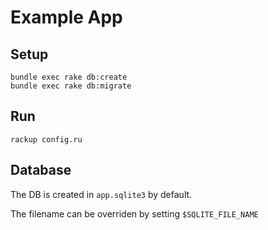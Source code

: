 # Example App

## Setup

```shell
bundle exec rake db:create
bundle exec rake db:migrate
```

## Run

```shell
rackup config.ru
```

## Database

The DB is created in `app.sqlite3` by default.

The filename can be overriden by setting `$SQLITE_FILE_NAME`
